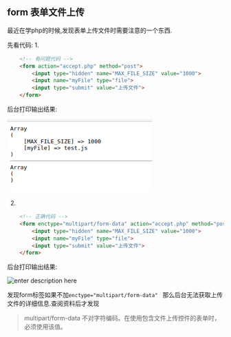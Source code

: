 ## form 表单文件上传

最近在学php的时候,发现表单上传文件时需要注意的一个东西.

先看代码:
1. 
``` html
	<!-- 有问题代码 -->
	<form action="accept.php" method="post"> 
		<input type="hidden" name="MAX_FILE_SIZE" value="1000"> 
		<input name="myFile" type="file"> 
		<input type="submit" value="上传文件"> 
	</form> 
```

后台打印输出结果:

![enter description here][1]

2. 
``` html
	<!-- 正确代码 -->
	<form enctype="multipart/form-data" action="accept.php" method="post"> 
		<input type="hidden" name="MAX_FILE_SIZE" value="1000"> 
		<input name="myFile" type="file"> 
		<input type="submit" value="上传文件"> 
	</form> 
```

后台打印输出结果:

![enter description here][2]

发现form标签如果不加```enctype="multipart/form-data" ``` 那么后台无法获取上传文件的详细信息.查阅资料后才发现

>multipart/form-data	不对字符编码。在使用包含文件上传控件的表单时，必须使用该值。


  [1]: https://github.com/LilyLaw/bug-records/blob/master/img/filewrong.bmp?raw=true
  [2]: https://github.com/LilyLaw/records/blob/master/img/fileright.bmp?raw=true